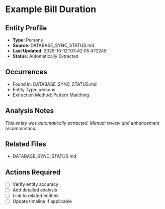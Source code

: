 # Example Bill Duration

## Entity Profile
- **Type**: Persons
- **Source**: DATABASE_SYNC_STATUS.md
- **Last Updated**: 2025-10-12T03:42:05.472240
- **Status**: Automatically Extracted

## Occurrences
- Found in: DATABASE_SYNC_STATUS.md
- Entity Type: persons
- Extraction Method: Pattern Matching

## Analysis Notes
*This entity was automatically extracted. Manual review and enhancement recommended.*

## Related Files
- DATABASE_SYNC_STATUS.md

## Actions Required
- [ ] Verify entity accuracy
- [ ] Add detailed analysis
- [ ] Link to related entities
- [ ] Update timeline if applicable
